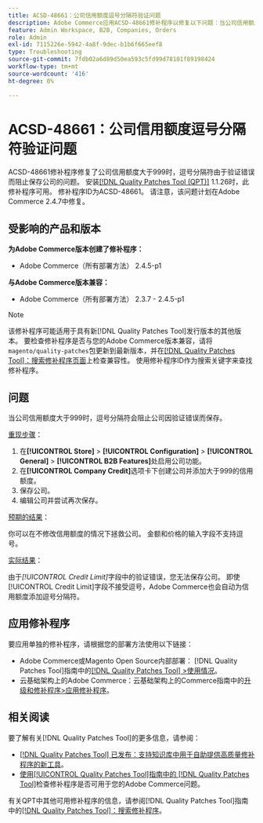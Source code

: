 ```yaml
---
title: ACSD-48661：公司信用额度逗号分隔符验证问题
description: Adobe Commerce应用ACSD-48661修补程序以修复以下问题：当公司信用额度大于999时，逗号分隔符会因验证错误而阻止保存公司。
feature: Admin Workspace, B2B, Companies, Orders
role: Admin
exl-id: 7115226e-5942-4a8f-9dec-b1b6f665eef8
type: Troubleshooting
source-git-commit: 7fdb02a6d89d50ea593c5fd99d78101f89198424
workflow-type: tm+mt
source-wordcount: '416'
ht-degree: 0%

---
```


# ACSD-48661：公司信用额度逗号分隔符验证问题

ACSD-48661修补程序修复了公司信用额度大于999时，逗号分隔符由于验证错误而阻止保存公司的问题。 安装[[!DNL Quality Patches Tool (QPT)]](https://experienceleague.adobe.com/en/docs/commerce-operations/tools/quality-patches-tool/quality-patches-tool-to-self-serve-quality-patches) 1.1.26时，此修补程序可用。 修补程序ID为ACSD-48661。 请注意，该问题计划在Adobe Commerce 2.4.7中修复。

## 受影响的产品和版本

**为Adobe Commerce版本创建了修补程序：**

* Adobe Commerce（所有部署方法） 2.4.5-p1

**与Adobe Commerce版本兼容：**

* Adobe Commerce（所有部署方法） 2.3.7 - 2.4.5-p1

>[!NOTE]
>
>该修补程序可能适用于具有新[!DNL Quality Patches Tool]发行版本的其他版本。 要检查修补程序是否与您的Adobe Commerce版本兼容，请将`magento/quality-patches`包更新到最新版本，并在[[!DNL Quality Patches Tool]：搜索修补程序页面](https://experienceleague.adobe.com/tools/commerce-quality-patches/index.html)上检查兼容性。 使用修补程序ID作为搜索关键字来查找修补程序。

## 问题

当公司信用额度大于999时，逗号分隔符会阻止公司因验证错误而保存。

<u>重现步骤</u>：

1. 在&#x200B;**[!UICONTROL Store]** > **[!UICONTROL Configuration]** > **[!UICONTROL General]** > **[!UICONTROL B2B Features]**&#x200B;处启用公司功能。
1. 在&#x200B;**[!UICONTROL Company Credit]**&#x200B;选项卡下创建公司并添加大于999的信用额度。
1. 保存公司。
1. 编辑公司并尝试再次保存。

<u>预期的结果</u>：

你可以在不修改信用额度的情况下拯救公司。 金额和价格的输入字段不支持逗号。

<u>实际结果</u>：

由于&#x200B;*[!UICONTROL Credit Limit]*&#x200B;字段中的验证错误，您无法保存公司。 即使[!UICONTROL Credit Limit]字段不接受逗号，Adobe Commerce也会自动为信用额度添加逗号分隔符。

## 应用修补程序

要应用单独的修补程序，请根据您的部署方法使用以下链接：

* Adobe Commerce或Magento Open Source内部部署： [!DNL Quality Patches Tool]指南中的[[!DNL Quality Patches Tool] >使用情况](/help/tools/quality-patches-tool/usage.md)。
* 云基础架构上的Adobe Commerce：云基础架构上的Commerce指南中的[升级和修补程序>应用修补程序](https://experienceleague.adobe.com/docs/commerce-cloud-service/user-guide/develop/upgrade/apply-patches.html)。

## 相关阅读

要了解有关[!DNL Quality Patches Tool]的更多信息，请参阅：

* [[!DNL Quality Patches Tool] 已发布：支持知识库中用于自助提供高质量修补程序的新工具](https://experienceleague.adobe.com/en/docs/commerce-operations/tools/quality-patches-tool/quality-patches-tool-to-self-serve-quality-patches)。
* [使用[!UICONTROL Quality Patches Tool]指南中的 [!DNL Quality Patches Tool]](/help/tools/quality-patches-tool/patches-available-in-qpt/check-patch-for-magento-issue-with-magento-quality-patches.md)检查修补程序是否可用于您的Adobe Commerce问题。


有关QPT中其他可用修补程序的信息，请参阅[!DNL Quality Patches Tool]指南中的[[!DNL Quality Patches Tool]：搜索修补程序](https://experienceleague.adobe.com/tools/commerce-quality-patches/index.html)。
